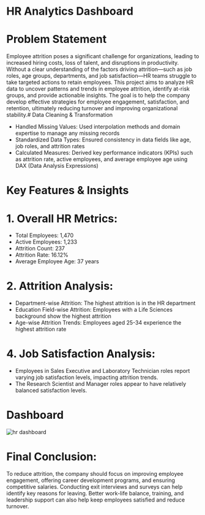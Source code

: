 # HR Analytics Dashboard 
# Problem Statement
Employee attrition poses a significant challenge for organizations, leading to increased hiring costs, loss of talent, and disruptions in productivity. Without a clear understanding of the factors driving attrition—such as job roles, age groups, departments, and job satisfaction—HR teams struggle to take targeted actions to retain employees. This project aims to analyze HR data to uncover patterns and trends in employee attrition, identify at-risk groups, and provide actionable insights. The goal is to help the company develop effective strategies for employee engagement, satisfaction, and retention, ultimately reducing turnover and improving organizational stability.# Data Cleaning & Transformation
* Handled Missing Values: Used interpolation methods and domain expertise to manage any missing records
* Standardized Data Types: Ensured consistency in data fields like age, job roles, and attrition rates
* Calculated Measures: Derived key performance indicators (KPIs) such as attrition rate, active employees, and average employee age using DAX (Data Analysis Expressions)
# Key Features & Insights
# 1. Overall HR Metrics:
* Total Employees: 1,470
* Active Employees: 1,233
* Attrition Count: 237
* Attrition Rate: 16.12%
* Average Employee Age: 37 years
# 2. Attrition Analysis:
* Department-wise Attrition: The highest attrition is in the HR department
* Education Field-wise Attrition: Employees with a Life Sciences background show the highest attrition
* Age-wise Attrition Trends: Employees aged 25-34 experience the highest attrition rate
# 4. Job Satisfaction Analysis:
* Employees in Sales Executive and Laboratory Technician roles report varying job satisfaction levels, impacting attrition trends.
* The Research Scientist and Manager roles appear to have relatively balanced satisfaction levels.
# Dashboard
![hr dashboard](https://github.com/user-attachments/assets/70ae7c9a-fecb-4567-a0af-c303102a4e17)
# Final Conclusion:
To reduce attrition, the company should focus on improving employee engagement, offering career development programs, and ensuring competitive salaries. Conducting exit interviews and surveys can help identify key reasons for leaving. Better work-life balance, training, and leadership support can also help keep employees satisfied and reduce turnover.


